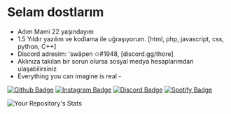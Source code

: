 # Selam dostlarım
- Adım Mami 22 yaşındayım
- 1.5 Yıldır yazılım ve kodlama ile uğraşıyorum. [html, php, javascript, css, python, C++]
- Discord adresim: 'swâpen ✩#1948, [discord.gg/thore]
- Aklınıza takılan bir sorun olursa sosyal medya hesaplarımdan ulaşabilirsiniz
- Everything you can imagine is real -

[![Github Badge](https://img.shields.io/badge/-Github-000?style=quare&labelColor=000&logo=Github&logoColor=white&link=https://github.com/Swapencnm)](link)
[![Instagram Badge](https://img.shields.io/badge/-Instagram-C13584?style=flat-quare&labelColor=C13584&logo=instagram&logoColor=white&link=https://www.instagram.com/swapen_cnm/)](link)
[![Discord Badge](https://img.shields.io/badge/-Discord-5865F2?style=flat-quare&labelColor=5865F2&logo=discord&logoColor=white&link=)](link)
[![Spotify Badge](https://img.shields.io/badge/-Spotify-1ED760?style=flat-quare&labelColor=1ED760&logo=spotify&logoColor=white&link=https://open.spotify.com/user/3126onxfpgz7yafskvksl4pgopky)](link)

![Your Repository's Stats](https://github-readme-stats.vercel.app/api?username=Swapencnm&show_icons=true)
